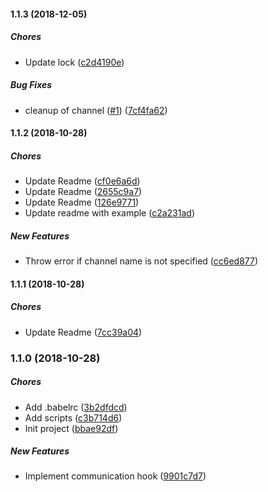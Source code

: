 #### 1.1.3 (2018-12-05)

##### Chores

*  Update lock ([c2d4190e](https://github.com/AvraamMavridis/react-context-communication-hook/commit/c2d4190eca9152e58e35da01b35ff14bea4da572))

##### Bug Fixes

*  cleanup of channel ([#1](https://github.com/AvraamMavridis/react-context-communication-hook/pull/1)) ([7cf4fa62](https://github.com/AvraamMavridis/react-context-communication-hook/commit/7cf4fa62e48674dfc7f0528a75984e262ef78d60))

#### 1.1.2 (2018-10-28)

##### Chores

*  Update Readme ([cf0e6a6d](https://github.com/AvraamMavridis/react-context-communication-hook/commit/cf0e6a6dbec2e622bc266369ada32e479852d41b))
*  Update Readme ([2655c9a7](https://github.com/AvraamMavridis/react-context-communication-hook/commit/2655c9a7cf1e9b2fdafc5a400aa7842ac620541e))
*  Update Readme ([126e9771](https://github.com/AvraamMavridis/react-context-communication-hook/commit/126e9771105f803f83bcf8ce3a4a23eb4950d6f3))
*  Update readme with example ([c2a231ad](https://github.com/AvraamMavridis/react-context-communication-hook/commit/c2a231ad81fcd0f8dc0e2684f4a135ea8a976029))

##### New Features

*  Throw error if channel name is not specified ([cc6ed877](https://github.com/AvraamMavridis/react-context-communication-hook/commit/cc6ed877249e4f9890f640771ff6707ac2f3920e))

#### 1.1.1 (2018-10-28)

##### Chores

*  Update Readme ([7cc39a04](https://github.com/AvraamMavridis/react-context-communication-hook/commit/7cc39a04c5eaaf7fd39c2cd4b037d78c50143a13))

### 1.1.0 (2018-10-28)

##### Chores

*  Add .babelrc ([3b2dfdcd](https://github.com/AvraamMavridis/react-context-communication-hook/commit/3b2dfdcdd9f900d96996a09805a3f983ad18c000))
*  Add scripts ([c3b714d6](https://github.com/AvraamMavridis/react-context-communication-hook/commit/c3b714d67639091cf6ba8de6b1c4eebd7a9dea8b))
*  Init project ([bbae92df](https://github.com/AvraamMavridis/react-context-communication-hook/commit/bbae92dfbc70ff4c869c51c11e15e2963e1f8a0e))

##### New Features

*  Implement communication hook ([9901c7d7](https://github.com/AvraamMavridis/react-context-communication-hook/commit/9901c7d7c4a4e046182b6f5ac2f266b974de352f))

